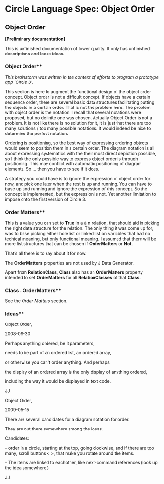 ﻿Circle Language Spec: Object Order
==================================

Object Order
------------

**[Preliminary documentation]**

This is unfinished documentation of lower quality. It only has unfinished descriptions and loose ideas.

### Object Order**

*This brainstorm was written in the context of efforts to program a prototype app 'Circle 3'.*

This section is here to augment the functional design of the object order concept. Object order is not a difficult concept. If objects have a certain sequence order, there are several basic data structures facilitating putting the objects in a certain order. That is not the problem here. The problem with object order is the notation. I recall that several notations were proposed, but no definite one was chosen. Actually Object Order is not a problem. It is not like there is no solution for it, it is just that there are too many solutions / too many possible notations. It would indeed be nice to determine the perfect notation. 

Ordering is positioning, so the best way of expressing ordering objects would seem to position them in a certain order. The diagram notation is all about expressing systematics with the their most direct depiction possible, so I think the only possible way to express object order is through positioning. This may conflict with automatic positioning of diagram elements. So … then you have to see if it does.

A strategy you could have is to ignore the expression of object order for now, and pick one later when the rest is up and running. You can have to base up and running and ignore the expression of this concept. So the concept is implemented, but the expression is not. Yet another limitation to impose onto the first version of Circle 3.

### Order Matters**

This is a value you can set to **True** in a à n relation, that should aid in picking the right data structure for the relation. The only thing it was come up for, was to base picking either hole list or linked list on variables that had no techical meaning, but only functional meaning. I assumed that there will be more list structures that can be chosen if **OrderMatters** or **Not**.

That’s all there is to say about it for now.

The **OrderMatters** properties are not used by J Data Generator.

Apart from **RelationClass**, **Class** also has an **OrderMatters** property intended to set **OrderMatters** for all **RelationClasses** of that **Class**.

### Class . OrderMatters**

See the *Order Matters* section.

### Ideas**

Object Order,

2008-09-30

Perhaps anything ordered, be it parameters,

needs to be part of an ordered list, an ordered array,

or otherwise you can't order anything. And perhaps

the display of an ordered array  is the only display of anything ordered,

including the way it would be displayed in text code.

JJ


Object Order,

2009-05-15

There are several candidates for a diagram notation for order.

They are out there somewhere among the ideas.

Candidates:

\- order in a circle, starting at the top, going clockwise, and if there are too many, scroll buttons < >, that make you rotate around the items.

\- The items are linked to eachother, like next-command references (look up the idea somewhere.)

JJ
